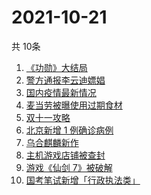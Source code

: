 # 2021-10-21
  共 10条

  <!-- BEGIN -->
  <!-- 最后更新时间:Thu Oct 21 2021 23:10:48 GMT+0000 (Coordinated Universal Time) -->
  1. [《功勋》大结局](https://www.zhihu.com/search?q=功勋)
1. [警方通报李云迪嫖娼](https://www.zhihu.com/search?q=李云迪)
1. [国内疫情最新情况](https://www.zhihu.com/search?q=国内疫情新增)
1. [麦当劳被曝使用过期食材](https://www.zhihu.com/search?q=麦当劳)
1. [双十一攻略](https://www.zhihu.com/search?q=双十一)
1. [北京新增 1 例确诊病例](https://www.zhihu.com/search?q=北京确诊病例)
1. [乌合麒麟新作](https://www.zhihu.com/search?q=乌合麒麟)
1. [主机游戏店铺被查封](https://www.zhihu.com/search?q=主机游戏)
1. [游戏《仙剑 7》被破解](https://www.zhihu.com/search?q=仙剑7)
1. [国考笔试新增「行政执法类」](https://www.zhihu.com/search?q=国考笔试)
  <!-- END -->
  